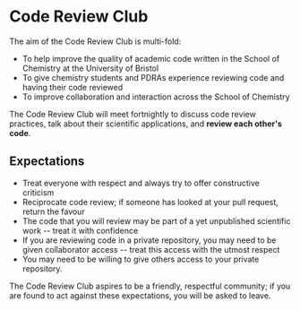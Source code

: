 # Code Review Club

The aim of the Code Review Club is multi-fold:
- To help improve the quality of academic code written in the School of Chemistry at the University of Bristol
- To give chemistry students and PDRAs experience reviewing code and having their code reviewed
- To improve collaboration and interaction across the School of Chemistry

The Code Review Club will meet fortnightly to discuss code review practices, talk about their scientific applications, and **review each other's code**. 

## Expectations

- Treat everyone with respect and always try to offer constructive criticism
- Reciprocate code review; if someone has looked at your pull request, return the favour
- The code that you will review may be part of a yet unpublished scientific work -- treat it with confidence
- If you are reviewing code in a private repository, you may need to be given collaborator access -- treat this access with the utmost respect
- You may need to be willing to give others access to your private repository.

The Code Review Club aspires to be a friendly, respectful community; if you are found to act against these expectations, you will be asked to leave. 
